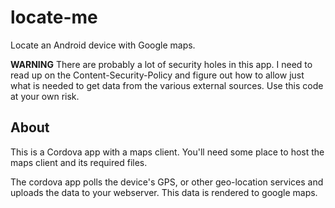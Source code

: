 # locate-me

Locate an Android device with Google maps.

**WARNING** There are probably a lot of security holes in this app. I need to read up on the Content-Security-Policy and figure out how to allow just what is needed to get data from the various external sources. Use this code at your own risk. 

## About

This is a Cordova app with a maps client. You'll need some place to host the maps client and its required files. 

The cordova app polls the device's GPS, or other geo-location services and uploads the data to your webserver. This data is rendered to google maps. 
